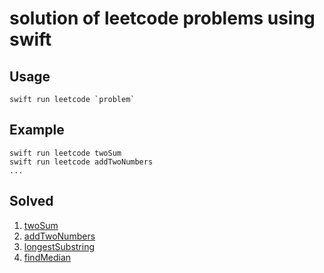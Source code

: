 # solution of leetcode problems using swift 

## Usage
    swift run leetcode `problem`

## Example
    swift run leetcode twoSum
    swift run leetcode addTwoNumbers
    ...

## Solved
1. [twoSum](https://leetcode.com/problems/two-sum/description/)
2. [addTwoNumbers](https://leetcode.com/problems/add-two-numbers/description/)
3. [longestSubstring](https://leetcode.com/problems/longest-substring-without-repeating-characters/description/)  
4. [findMedian](https://leetcode.com/problems/median-of-two-sorted-arrays/description/)